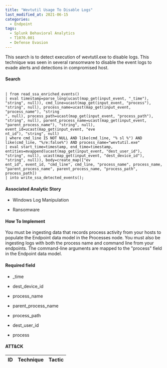 ```yaml
---
title: "Wevtutil Usage To Disable Logs"
last_modified_at: 2021-06-15
categories:
  - Endpoint
tags:
  - Splunk Behavioral Analytics
  - T1070.001
  - Defense Evasion
---
```


This search is to detect execution of wevtutil.exe to disable logs. This technique was seen in several ransomware to disable the event logs to evade alerts and detections in compromised host.

#### Search

```

| from read_ssa_enriched_events()
| eval timestamp=parse_long(ucast(map_get(input_event, "_time"), "string", null)), cmd_line=ucast(map_get(input_event, "process"), "string", null), process_name=ucast(map_get(input_event, "process_name"), "string
", null), process_path=ucast(map_get(input_event, "process_path"), "string", null), parent_process_name=ucast(map_get(input_event, "parent_process_name"), "string", null), event_id=ucast(map_get(input_event, "eve
nt_id"), "string", null)
| where cmd_line IS NOT NULL AND like(cmd_line, "% sl %") AND like(cmd_line, "%/e:false%") AND process_name="wevtutil.exe"
| eval start_time=timestamp, end_time=timestamp, entities=mvappend(ucast(map_get(input_event, "dest_user_id"), "string", null), ucast(map_get(input_event, "dest_device_id"), "string", null)), body=create_map(["ev
ent_id", event_id, "cmd_line", cmd_line, "process_name", process_name, "parent_process_name", parent_process_name, "process_path", process_path])
| into write_ssa_detected_events();

```

#### Associated Analytic Story

* Windows Log Manipulation

* Ransomware


#### How To Implement
You must be ingesting data that records process activity from your hosts to populate the Endpoint data model in the Processes node. You must also be ingesting logs with both the process name and command line from
 your endpoints. The command-line arguments are mapped to the "process" field in the Endpoint data model.

#### Required field

* _time

* dest_device_id

* process_name

* parent_process_name

* process_path

* dest_user_id

* process



#### ATT&CK

| ID          | Technique   | Tactic       |
| ----------- | ----------- |--------------|
